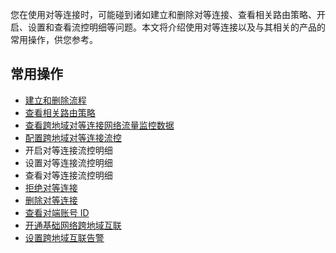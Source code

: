 您在使用对等连接时，可能碰到诸如建立和删除对等连接、查看相关路由策略、开启、设置和查看流控明细等问题。本文将介绍使用对等连接以及与其相关的产品的常用操作，供您参考。
## 常用操作
- [建立和删除流程](https://intl.cloud.tencent.com/document/product/553/18840)
- [查看相关路由策略](https://intl.cloud.tencent.com/document/product/553/18841)
- [查看跨地域对等连接网络流量监控数据](https://intl.cloud.tencent.com/document/product/553/18842)
- [配置跨地域对等连接流控](https://intl.cloud.tencent.com/document/product/553/18843)
- 开启对等连接流控明细
- 设置对等连接流控明细
- 查看对等连接流控明细
- [拒绝对等连接](https://intl.cloud.tencent.com/document/product/553/18847)
- [删除对等连接](https://intl.cloud.tencent.com/document/product/553/18848)
- [查看对端账号 ID](https://intl.cloud.tencent.com/document/product/553/18849)
- [开通基础网络跨地域互联](https://intl.cloud.tencent.com/document/product/553/18850)
- [设置跨地域互联告警](https://intl.cloud.tencent.com/document/product/553/18851)













